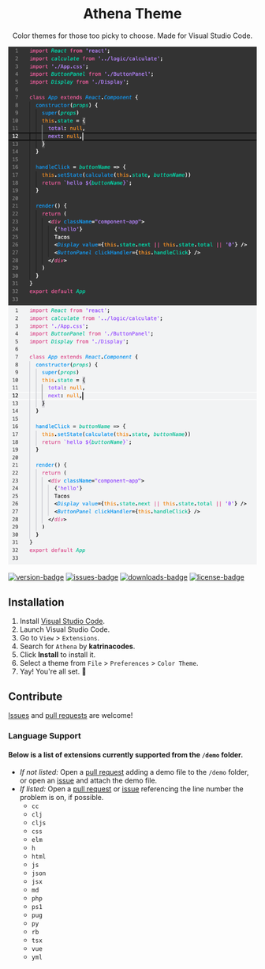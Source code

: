 <div align="center">

# Athena Theme

Color themes for those too picky to choose. Made for Visual Studio Code.

![Dark Theme Screenshot](images/dark-preview.png)
![Light Theme Screenshot](images/light-preview.png)

</div>

[![version-badge]][CHANGELOG] [![issues-badge]][issues] [![downloads-badge]][marketplace] [![license-badge]][LICENSE]

## Installation

1. Install [Visual Studio Code](https://code.visualstudio.com/).
1. Launch Visual Studio Code.
1. Go to `View` > `Extensions`.
1. Search for `Athena` by **katrinacodes**.
1. Click **Install** to install it.
1. Select a theme from `File` > `Preferences` > `Color Theme`.
1. Yay! You're all set. 🎉

## Contribute

[Issues]([issues]) and [pull requests]([pull-requests]) are welcome!

### Language Support

#### Below is a list of extensions currently supported from the `/demo` folder.

- _If not listed:_ Open a [pull request]([pull-requests]) adding a demo file to the `/demo` folder, or open an [issue]([issues]) and attach the demo file.
- _If listed:_ Open a [pull request]([pull-requests]) or [issue]([issues]) referencing the line number the problem is on, if possible.
  - `cc`
  - `clj`
  - `cljs`
  - `css`
  - `elm`
  - `h`
  - `html`
  - `js`
  - `json`
  - `jsx`
  - `md`
  - `php`
  - `ps1`
  - `pug`
  - `py`
  - `rb`
  - `tsx`
  - `vue`
  - `yml`

[CHANGELOG]: ./CHANGELOG.md
[LICENSE]: ./LICENSE
[issues]: https://github.com/GreeKatrina/Athena/issues
[marketplace]: https://marketplace.visualstudio.com/itemdetails?itemName=katrinacodes.athena
[pull-requests]: https://github.com/GreeKatrina/Athena/pulls

[downloads-badge]: https://img.shields.io/visual-studio-marketplace/d/katrinacodes.athena.svg
[issues-badge]: https://img.shields.io/github/issues-raw/GreeKatrina/Athena.svg
[license-badge]: https://img.shields.io/github/license/GreeKatrina/Athena.svg
[version-badge]: https://vsmarketplacebadge.apphb.com/version/katrinacodes.athena.svg
